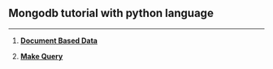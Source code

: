 ## Mongodb tutorial with python language
---
1. [**Document Based Data**](schema_design/document_based_data.md)

2. [**Make Query**](query/make_query.md)

